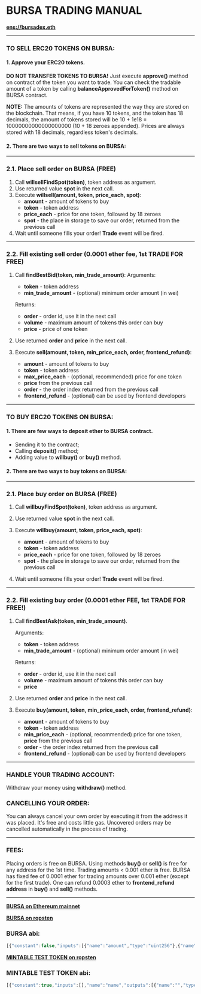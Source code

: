 
# BURSA TRADING MANUAL
**[ens://bursadex.eth](https://etherscan.io/address/bursadex.eth)**

---
### TO SELL ERC20 TOKENS ON BURSA:

#### 1. Approve your ERC20 tokens.
**DO NOT TRANSFER TOKENS TO BURSA!** Just execute **approve()** method on contract of the token you want to trade. You can check the tradable amount of a token by calling **balanceApprovedForToken()** method on BURSA contract.

**NOTE:** The amounts of tokens are represented the way they are stored on the blockchain. That means, if you have 10 tokens, and the token has 18 decimals, the amount of tokens stored will be 10 + 1e18 = 10000000000000000000 (10 + 18 zeroes appended). Prices are always stored with 18 decimals, regardless token's decimals.


#### 2. There are two ways to sell tokens on BURSA:
---
### 2.1. Place sell order on BURSA  (FREE)
1. Call     **willsellFindSpot(token)**, token address as argument.
2. Use returned value **spot** in the next call.
3. Execute  **willsell(amount, token, price_each, spot)**:
     * **amount**   - amount of tokens to buy
     * **token**   - token address
     * **price_each**   - price for one token, followed by 18 zeroes
     * **spot**   - the place in storage to save our order, returned from the previous call
4. Wait until someone fills your order! **Trade** event will be fired.
---
### 2.2. Fill existing sell order (0.0001 ether fee, 1st TRADE FOR FREE)

1. Call **findBestBid(token, min_trade_amount)**:
Arguments:
    *  **token**   - token address
    *  **min\_trade\_amount** - (optional) minimum order amount (in wei)

    Returns:
    * **order** - order id, use it in the next call
    * **volume**   - maximum amount of tokens this order can buy
    * **price** - price of one token
2. Use returned **order** and **price** in the next call.
3. Execute **sell(amount, token, min_price_each, order, frontend_refund)**:
    * **amount**   - amount of tokens to buy
    * **token**   - token address
    * **max\_price\_each**   - (optional, recommended) price for one token
    * **price** from the previous call
    * **order**   - the order index returned from the previous call
    * **frontend\_refund**  - (optional) can be used by frontend developers
---

### TO BUY ERC20 TOKENS ON BURSA:

#### 1. There are few ways to deposit ether to BURSA contract.
 * Sending it to the contract;
 * Calling **deposit()** method;
 * Adding value to **willbuy()** or **buy()** method.

#### 2. There are two ways to buy tokens on BURSA:
---
### 2.1. Place buy order on BURSA  (FREE)
1. Call     **willbuyFindSpot(token)**, token address as argument.
2. Use returned value **spot** in the next call.
3. Execute  **willbuy(amount, token, price_each, spot)**:
     * **amount**   - amount of tokens to buy
     * **token**   - token address
     * **price_each**   - price for one token, followed by 18 zeroes
     * **spot**   - the place in storage to save our order, returned
                 from the previous call

4. Wait until someone fills your order! **Trade** event will be fired.
---
### 2.2. Fill existing buy order  (0.0001 ether FEE, 1st TRADE FOR FREE!)
1. Call **findBestAsk(token, min_trade_amount)**.

    Arguments:
    * **token**   - token address
    * **min_trade_amount** - (optional) minimum order amount (in wei)

    Returns:
    * **order**   - order id, use it in the next call
    * **volume**   - maximum amount of tokens this order can buy
    *  **price**
2. Use returned **order** and **price** in the next call.

3. Execute **buy(amount, token, min_price_each, order, frontend_refund)**:
    * **amount**   - amount of tokens to buy
    * **token**   - token address
    * **min_price_each**   - (optional, recommended) price for one token, **price** from the previous call
    * **order**   - the order index returned from the previous call
    * **frontend_refund**  - (optional) can be used by frontend developers

---

### HANDLE YOUR TRADING ACCOUNT:
Withdraw your money using **withdraw()** method.

### CANCELLING YOUR ORDER:
You can always cancel your own order by executing it from the address it was placed. It's free and costs little gas. Uncovered orders may be cancelled automatically in the process of trading.

---



### FEES:
Placing orders is free on BURSA.  Using methods **buy()** or **sell()** is free for any address for the 1st time. Trading amounts < 0.001 ether is free. BURSA has fixed fee of 0.0001 ether for trading amounts over 0.001 ether (except for the first trade). One can refund 0.0003 ether to **frontend_refund address** in **buy()** and **sell()** methods.

---

**[BURSA on Ethereum mainnet](https://etherscan.io/address/bursadex.eth)**

**[BURSA on ropsten](https://ropsten.etherscan.io/address/0x4D32DECe5810e15164c36E91d62cE6B16Df4F747)**
### BURSA abi:
```js
[{"constant":false,"inputs":[{"name":"amount","type":"uint256"},{"name":"token","type":"address"},{"name":"price_each","type":"uint256"},{"name":"bid_order_spot","type":"uint256"}],"name":"willbuy","outputs":[{"name":"","type":"bool"}],"payable":true,"stateMutability":"payable","type":"function"},{"constant":true,"inputs":[],"name":"updateAvailable","outputs":[{"name":"","type":"address"}],"payable":false,"stateMutability":"view","type":"function"},{"constant":true,"inputs":[],"name":"name","outputs":[{"name":"","type":"string"}],"payable":false,"stateMutability":"view","type":"function"},{"constant":true,"inputs":[{"name":"token","type":"address"},{"name":"min_trade_amount","type":"uint256"}],"name":"findBestBid","outputs":[{"name":"bid_order","type":"uint256"},{"name":"volume","type":"uint256"},{"name":"price","type":"uint256"}],"payable":false,"stateMutability":"view","type":"function"},{"constant":false,"inputs":[{"name":"amount","type":"uint256"}],"name":"withdraw","outputs":[],"payable":false,"stateMutability":"nonpayable","type":"function"},{"constant":true,"inputs":[{"name":"token","type":"address"},{"name":"user","type":"address"}],"name":"balanceApprovedForToken","outputs":[{"name":"amount","type":"uint256"}],"payable":false,"stateMutability":"view","type":"function"},{"constant":true,"inputs":[{"name":"user","type":"address"}],"name":"balanceOf","outputs":[{"name":"balance","type":"uint256"}],"payable":false,"stateMutability":"view","type":"function"},{"constant":true,"inputs":[{"name":"token","type":"address"},{"name":"ask_order","type":"uint256"}],"name":"willsellInfo","outputs":[{"name":"user","type":"address"},{"name":"price","type":"uint256"},{"name":"amount","type":"uint256"}],"payable":false,"stateMutability":"view","type":"function"},{"constant":false,"inputs":[{"name":"amount","type":"uint256"},{"name":"token","type":"address"},{"name":"min_price_each","type":"uint256"},{"name":"bid_orders","type":"uint256[]"},{"name":"rebate_address","type":"address"}],"name":"sellAll","outputs":[{"name":"","type":"bool"}],"payable":true,"stateMutability":"payable","type":"function"},{"constant":false,"inputs":[{"name":"amount","type":"uint256"},{"name":"token","type":"address"},{"name":"min_price_each","type":"uint256"},{"name":"bid_order","type":"uint256"},{"name":"rebate_address","type":"address"}],"name":"sell","outputs":[{"name":"","type":"bool"}],"payable":true,"stateMutability":"payable","type":"function"},{"constant":true,"inputs":[{"name":"token","type":"address"},{"name":"min_trade_amount","type":"uint256"}],"name":"findBestAsk","outputs":[{"name":"ask_order","type":"uint256"},{"name":"volume","type":"uint256"},{"name":"price","type":"uint256"}],"payable":false,"stateMutability":"view","type":"function"},{"constant":false,"inputs":[{"name":"amount","type":"uint256"},{"name":"token","type":"address"},{"name":"price_each","type":"uint256"},{"name":"ask_order_spot","type":"uint256"}],"name":"willsell","outputs":[{"name":"","type":"bool"}],"payable":true,"stateMutability":"payable","type":"function"},{"constant":false,"inputs":[{"name":"amount","type":"uint256"},{"name":"token","type":"address"},{"name":"max_price_each","type":"uint256"},{"name":"ask_orders","type":"uint256[]"},{"name":"rebate_address","type":"address"}],"name":"buyAll","outputs":[{"name":"","type":"bool"}],"payable":true,"stateMutability":"payable","type":"function"},{"constant":true,"inputs":[{"name":"token","type":"address"},{"name":"bid_order","type":"uint256"}],"name":"willbuyInfo","outputs":[{"name":"user","type":"address"},{"name":"price","type":"uint256"},{"name":"amount","type":"uint256"}],"payable":false,"stateMutability":"view","type":"function"},{"constant":false,"inputs":[],"name":"deposit","outputs":[{"name":"","type":"bool"}],"payable":true,"stateMutability":"payable","type":"function"},{"constant":true,"inputs":[{"name":"token","type":"address"}],"name":"willsellFindSpot","outputs":[{"name":"ask_order_spot","type":"uint256"}],"payable":false,"stateMutability":"view","type":"function"},{"constant":true,"inputs":[{"name":"token","type":"address"}],"name":"willbuyFindSpot","outputs":[{"name":"bid_order_spot","type":"uint256"}],"payable":false,"stateMutability":"view","type":"function"},{"constant":false,"inputs":[{"name":"amount","type":"uint256"},{"name":"token","type":"address"},{"name":"max_price_each","type":"uint256"},{"name":"ask_order","type":"uint256"},{"name":"rebate_address","type":"address"}],"name":"buy","outputs":[{"name":"","type":"bool"}],"payable":true,"stateMutability":"payable","type":"function"},{"payable":true,"stateMutability":"payable","type":"fallback"},{"anonymous":false,"inputs":[{"indexed":false,"name":"amount","type":"uint256"},{"indexed":false,"name":"token","type":"address"},{"indexed":false,"name":"price_each","type":"uint256"},{"indexed":false,"name":"buyer","type":"address"},{"indexed":false,"name":"seller","type":"address"}],"name":"Trade","type":"event"}]
```

**[MINTABLE TEST TOKEN on ropsten](https://ropsten.etherscan.io/address/0x5D8b2400961546691214b495a501dE818939cfe2)**
### MINTABLE TEST TOKEN abi:
```js
[{"constant":true,"inputs":[],"name":"name","outputs":[{"name":"","type":"string"}],"payable":false,"stateMutability":"view","type":"function"},{"constant":false,"inputs":[{"name":"_spender","type":"address"},{"name":"_value","type":"uint256"}],"name":"approve","outputs":[{"name":"success","type":"bool"}],"payable":false,"stateMutability":"nonpayable","type":"function"},{"constant":false,"inputs":[{"name":"_from","type":"address"},{"name":"_to","type":"address"},{"name":"_value","type":"uint256"}],"name":"transferFrom","outputs":[{"name":"success","type":"bool"}],"payable":false,"stateMutability":"nonpayable","type":"function"},{"constant":true,"inputs":[],"name":"decimals","outputs":[{"name":"","type":"uint8"}],"payable":false,"stateMutability":"view","type":"function"},{"constant":true,"inputs":[{"name":"_owner","type":"address"}],"name":"balanceOf","outputs":[{"name":"balance","type":"uint256"}],"payable":false,"stateMutability":"view","type":"function"},{"constant":false,"inputs":[{"name":"_value","type":"uint256"},{"name":"_to","type":"address"}],"name":"mint","outputs":[],"payable":false,"stateMutability":"nonpayable","type":"function"},{"constant":true,"inputs":[],"name":"symbol","outputs":[{"name":"","type":"string"}],"payable":false,"stateMutability":"view","type":"function"},{"constant":false,"inputs":[{"name":"_to","type":"address"},{"name":"_value","type":"uint256"}],"name":"transfer","outputs":[{"name":"success","type":"bool"}],"payable":false,"stateMutability":"nonpayable","type":"function"},{"constant":true,"inputs":[{"name":"_owner","type":"address"},{"name":"_spender","type":"address"}],"name":"allowance","outputs":[{"name":"remaining","type":"uint256"}],"payable":false,"stateMutability":"view","type":"function"},{"inputs":[],"payable":false,"stateMutability":"nonpayable","type":"constructor"},{"anonymous":false,"inputs":[{"indexed":true,"name":"_from","type":"address"},{"indexed":true,"name":"_to","type":"address"},{"indexed":false,"name":"_value","type":"uint256"}],"name":"Transfer","type":"event"},{"anonymous":false,"inputs":[{"indexed":true,"name":"_owner","type":"address"},{"indexed":true,"name":"_spender","type":"address"},{"indexed":false,"name":"_value","type":"uint256"}],"name":"Approval","type":"event"}]
```
